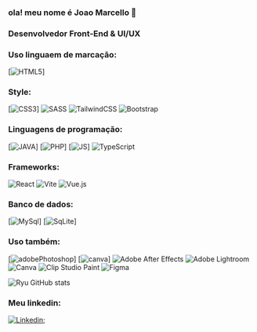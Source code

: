  ### ola! meu nome é Joao Marcello  👋 <p>

### Desenvolvedor Front-End & UI/UX
### Uso linguaem de marcação:
 [![HTML5](https://img.shields.io/badge/HTML5-E34F26?style=for-the-badge&logo=html5&logoColor=white)]

 ### Style:

 [![CSS3](https://img.shields.io/badge/CSS3-1572B6?style=for-the-badge&logo=css3&logoColor=white)]  ![SASS](https://img.shields.io/badge/SASS-hotpink.svg?style=for-the-badge&logo=SASS&logoColor=white)  ![TailwindCSS](https://img.shields.io/badge/tailwindcss-%2338B2AC.svg?style=for-the-badge&logo=tailwind-css&logoColor=white)  ![Bootstrap](https://img.shields.io/badge/bootstrap-%238511FA.svg?style=for-the-badge&logo=bootstrap&logoColor=white)

 ### Linguagens de programação:
[![JAVA](https://img.shields.io/badge/Java-ED8B00?style=for-the-badge&logo=openjdk&logoColor=white)]   [![PHP](https://img.shields.io/badge/PHP-777BB4?style=for-the-badge&logo=php&logoColor=white)]  [![JS](https://img.shields.io/badge/JavaScript-F7DF1E?style=for-the-badge&logo=javascript&logoColor=black)] ![TypeScript](https://img.shields.io/badge/typescript-%23007ACC.svg?style=for-the-badge&logo=typescript&logoColor=white)

### Frameworks:
![React](https://img.shields.io/badge/react-%2320232a.svg?style=for-the-badge&logo=react&logoColor=%2361DAFB)  ![Vite](https://img.shields.io/badge/vite-%23646CFF.svg?style=for-the-badge&logo=vite&logoColor=white)  ![Vue.js](https://img.shields.io/badge/vuejs-%2335495e.svg?style=for-the-badge&logo=vuedotjs&logoColor=%234FC08D)


### Banco de dados:

 [![MySql](https://img.shields.io/badge/MySQL-00000F?style=for-the-badge&logo=mysql&logoColor=white)]   [![SqLite](https://img.shields.io/badge/SQLite-07405E?style=for-the-badge&logo=sqlite&logoColor=white)]



 ### Uso também:

 [![adobePhotoshop](https://img.shields.io/badge/Adobe%20Photoshop-31A8FF?style=for-the-badge&logo=Adobe%20Photoshop&logoColor=black)]  [![canva](https://img.shields.io/badge/Canva-%2300C4CC.svg?&style=for-the-badge&logo=Canva&logoColor=white)]  ![Adobe After Effects](https://img.shields.io/badge/Adobe%20After%20Effects-9999FF.svg?style=for-the-badge&logo=Adobe%20After%20Effects&logoColor=white)  ![Adobe Lightroom](https://img.shields.io/badge/Adobe%20Lightroom-31A8FF.svg?style=for-the-badge&logo=Adobe%20Lightroom&logoColor=white) ![Canva](https://img.shields.io/badge/Canva-%2300C4CC.svg?style=for-the-badge&logo=Canva&logoColor=white)  ![Clip Studio Paint](https://img.shields.io/badge/ClipStudioPaint-%23CFD3D3.svg?style=for-the-badge&logo=ClipStudioPaint&logoColor=white)  ![Figma](https://img.shields.io/badge/figma-%23F24E1E.svg?style=for-the-badge&logo=figma&logoColor=white)


![Ryu GitHub stats](https://github-readme-stats.vercel.app/api?username=Ryuzz9&show_icons=true&theme=onedark) 

<p>

### Meu linkedin:

[![Linkedin](https://img.shields.io/badge/LinkedIn-0077B5?style=for-the-badge&logo=linkedin&logoColor=white)](https://www.linkedin.com/in/jo%C3%A3o-marcello-aguilar-souza-53723a20b/);







